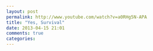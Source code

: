```yaml
---
layout: post
permalink: http://www.youtube.com/watch?v=a0RHg5N-APA
title: "Yes, Survival"
date: 2013-04-15 21:01
comments: true
categories: 
---
```

